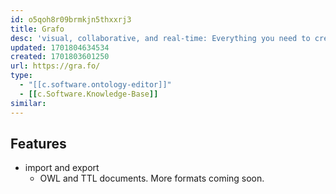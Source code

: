 ```yaml
---
id: o5qoh8r09brmkjn5thxxrj3
title: Grafo
desc: 'visual, collaborative, and real-time: Everything you need to create, manage, and evolve your Knowledge Graphs: RDF & Property Graph.'
updated: 1701804634534
created: 1701803601250
url: https://gra.fo/
type: 
  - "[[c.software.ontology-editor]]"
  - [[c.Software.Knowledge-Base]]
similar: 
---
```


## Features

- import and export
  - OWL and TTL documents. More formats coming soon.